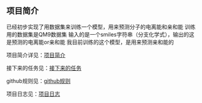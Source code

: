 
## 项目简介
已经初步实现了用数据集来训练一个模型，用来预测分子的电离能和亲和能
训练用的数据集是QM9数据集
输入的是一个smiles字符串（分支化学式），输出的这是预测的电离能or亲和能
我目前训练的这个模型，是用来预测亲和能的

项目简介详见：[项目简介](docs/项目简介.md)

接下来的任务见：[接下来的任务](docs/接下来的任务.md)

github规则见：[github规则](docs/git约定.md)

项目日志见：[项目日志](docs/项目日志.md)